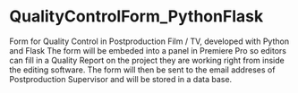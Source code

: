 # QualityControlForm_PythonFlask

Form for Quality Control in Postproduction Film / TV, developed with Python and Flask
The form will be embeded into a panel in Premiere Pro so editors can fill in a Quality Report on the project they are working right from inside the editing software. The form will then be sent to the email addreses of Postproduction Supervisor and will be stored in a data base.

